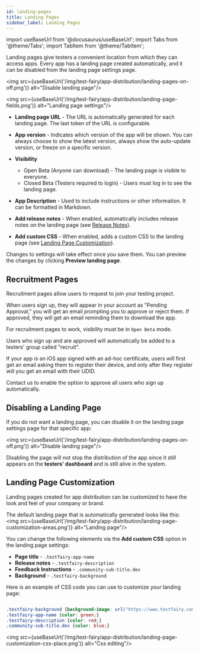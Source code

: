 ```yaml
---
id: landing-pages
title: Landing Pages
sidebar_label: Landing Pages
---
```


import useBaseUrl from '@docusaurus/useBaseUrl';
import Tabs from '@theme/Tabs';
import TabItem from '@theme/TabItem';

Landing pages give testers a convenient location from which they can access apps. Every app has a landing page created automatically, and it can be disabled from the landing page settings page.

<img src={useBaseUrl('/img/test-fairy/app-distribution/landing-pages-on-off.png')} alt="Disable landing page"/>

<img src={useBaseUrl('/img/test-fairy/app-distribution/landing-page-fields.png')} alt="Landing page settings"/>

- **Landing page URL** - The URL is automatically generated for each landing page. The last token of the URL is configurable.

- **App version** - Indicates which version of the app will be shown. You can always choose to show the latest version, always show the auto-update version, or freeze on a specific version.

- **Visibility**

  - Open Beta (Anyone can download) - The landing page is visible to everyone.
  - Closed Beta (Testers required to login) - Users must log in to see the landing page.

- **App Description** - Used to include instructions or other information. It can be formatted in Markdown.

- **Add release notes** - When enabled, automatically includes release notes on the landing page (see [Release Notes](/test-fairy/app-distribution/release-notes)).

- **Add custom CSS** - When enabled, adds a custom CSS to the landing page (see [Landing Page Customization](#landing-page-customization)).

Changes to settings will take effect once you save them. You can preview the changes by clicking **Preview landing page**.

## Recruitment Pages

Recruitment pages allow users to request to join your testing project.

When users sign up, they will appear in your account as "Pending Approval," you will get an email prompting you to approve or reject them. If approved, they will get an email reminding them to download the app.

For recruitment pages to work, visibility must be in `Open Beta` mode.

Users who sign up and are approved will automatically be added to a testers' group called "recruit".

If your app is an iOS app signed with an ad-hoc certificate, users will first get an email asking them to register their device, and only after they register will you get an email with their UDID.

Contact us to enable the option to approve all users who sign up automatically.

## Disabling a Landing Page

If you do not want a landing page, you can disable it on the landing page settings page for that specific app:

<img src={useBaseUrl('/img/test-fairy/app-distribution/landing-pages-on-off.png')} alt="Disable landing page"/>

Disabling the page will not stop the distribution of the app since it still appears on the **testers' dashboard** and is still alive in the system.

## Landing Page Customization

Landing pages created for app distribution can be customized to have the look and feel of your company or brand.

The default landing page that is automatically generated looks like this:
<img src={useBaseUrl('/img/test-fairy/app-distribution/landing-page-customization-areas.png')} alt="Landing page"/>

You can change the following elements via the **Add custom CSS** option in the landing page settings:

- **Page title** - `.testfairy-app-name`
- **Release notes** - `.testfairy-description`
- **Feedback Instructions** - `.community-sub-title.dev`
- **Background** - `.testfairy-background`

Here is an example of CSS code you can use to customize your landing page:

```css

.testfairy-background {background-image: url("https://www.testfairy.com/images/castle-cloud.jpg") !important;}
.testfairy-app-name {color: green;}
.testfairy-description {color: red;}
.community-sub-title.dev {color: blue;}

```

<img src={useBaseUrl('/img/test-fairy/app-distribution/landing-page-customization-css-place.png')} alt="Css editing"/>
